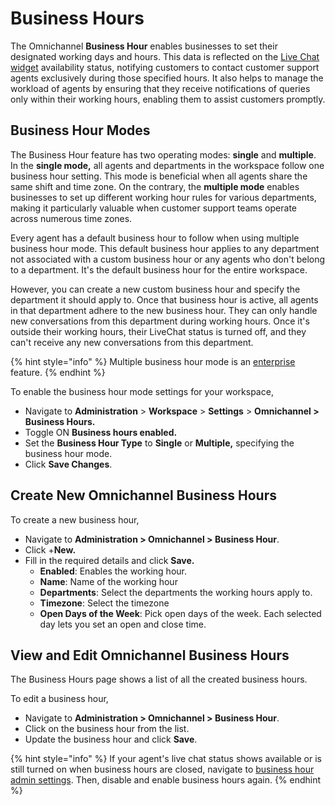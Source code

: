 # Business Hours

The Omnichannel **Business Hour** enables businesses to set their designated working days and hours. This data is reflected on the [Live Chat widget](livechat-widget-installation.md) availability status, notifying customers to contact customer support agents exclusively during those specified hours. It also helps to manage the workload of agents by ensuring that they receive notifications of queries only within their working hours, enabling them to assist customers promptly.

## Business Hour Modes

The Business Hour feature has two operating modes: **single** and **multiple**. In the **single mode,** all agents and departments in the workspace follow one business hour setting. This mode is beneficial when all agents share the same shift and time zone. On the contrary, the **multiple mode** enables businesses to set up different working hour rules for various departments, making it particularly valuable when customer support teams operate across numerous time zones.

Every agent has a default business hour to follow when using multiple business hour mode. This default business hour applies to any department not associated with a custom business hour or any agents who don't belong to a department. It's the default business hour for the entire workspace.

However, you can create a new custom business hour and specify the department it should apply to. Once that business hour is active, all agents in that department adhere to the new business hour. They can only handle new conversations from this department during working hours. Once it's outside their working hours, their LiveChat status is turned off, and they can't receive any new conversations from this department.

{% hint style="info" %}
Multiple business hour mode is an [enterprise ](https://www.rocket.chat/pricing)feature.
{% endhint %}

To enable the business hour mode settings for your workspace,

* Navigate to **Administration** > **Workspace** > **Settings** > **Omnichannel > Business Hours.**
* Toggle ON **Business hours enabled.**
* Set the **Business Hour Type** to **Single** or **Multiple,** specifying the business hour mode.
* Click **Save Changes**.

## Create New Omnichannel Business Hours

To create a new business hour,

* Navigate to **Administration > Omnichannel > Business Hour**.
* Click +**New.**
* Fill in the required details and click **Save.**
  * **Enabled**: Enables the working hour.
  * **Name**: Name of the working hour
  * **Departments**: Select the departments the working hours apply to.
  * **Timezone**: Select the timezone
  * **Open Days of the Week**: Pick open days of the week. Each selected day lets you set an open and close time.

## View and Edit Omnichannel Business Hours

The Business Hours page shows a list of all the created business hours.&#x20;

To edit a business hour,

* Navigate to **Administration > Omnichannel > Business Hour**.
* Click on the business hour from the list.
* Update the business hour and click **Save**.

{% hint style="info" %}
If your agent's live chat status shows available or is still turned on when business hours are closed, navigate to [business hour admin settings](../workspace-administration/settings/omnichannel-admins-guide/#business-hour). Then, disable and enable business hours again.
{% endhint %}
